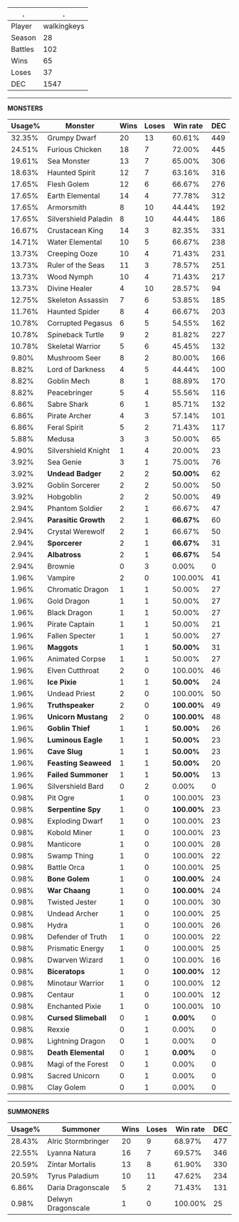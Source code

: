 .|.
|-|-
Player|walkingkeys
Season|28
Battles|102
Wins|65
Loses|37
DEC|1547

---
**MONSTERS**

Usage%|Monster|Wins|Loses|Win rate|DEC|
-|-|-|-|-|-|
32.35%|Grumpy Dwarf|20|13|60.61%|449|
24.51%|Furious Chicken|18|7|72.00%|445|
19.61%|Sea Monster|13|7|65.00%|306|
18.63%|Haunted Spirit|12|7|63.16%|316|
17.65%|Flesh Golem|12|6|66.67%|276|
17.65%|Earth Elemental|14|4|77.78%|312|
17.65%|Armorsmith|8|10|44.44%|192|
17.65%|Silvershield Paladin|8|10|44.44%|186|
16.67%|Crustacean King|14|3|82.35%|331|
14.71%|Water Elemental|10|5|66.67%|238|
13.73%|Creeping Ooze|10|4|71.43%|231|
13.73%|Ruler of the Seas|11|3|78.57%|251|
13.73%|Wood Nymph|10|4|71.43%|217|
13.73%|Divine Healer|4|10|28.57%|94|
12.75%|Skeleton Assassin|7|6|53.85%|185|
11.76%|Haunted Spider|8|4|66.67%|203|
10.78%|Corrupted Pegasus|6|5|54.55%|162|
10.78%|Spineback Turtle|9|2|81.82%|227|
10.78%|Skeletal Warrior|5|6|45.45%|132|
9.80%|Mushroom Seer|8|2|80.00%|166|
8.82%|Lord of Darkness|4|5|44.44%|100|
8.82%|Goblin Mech|8|1|88.89%|170|
8.82%|Peacebringer|5|4|55.56%|116|
6.86%|Sabre Shark|6|1|85.71%|132|
6.86%|Pirate Archer|4|3|57.14%|101|
6.86%|Feral Spirit|5|2|71.43%|117|
5.88%|Medusa|3|3|50.00%|65|
4.90%|Silvershield Knight|1|4|20.00%|23|
3.92%|Sea Genie|3|1|75.00%|76|
3.92%|**Undead Badger**|2|2|**50.00%**|62|
3.92%|Goblin Sorcerer|2|2|50.00%|50|
3.92%|Hobgoblin|2|2|50.00%|49|
2.94%|Phantom Soldier|2|1|66.67%|47|
2.94%|**Parasitic Growth**|2|1|**66.67%**|60|
2.94%|Crystal Werewolf|2|1|66.67%|50|
2.94%|**Sporcerer**|2|1|**66.67%**|31|
2.94%|**Albatross**|2|1|**66.67%**|54|
2.94%|Brownie|0|3|0.00%|0|
1.96%|Vampire|2|0|100.00%|41|
1.96%|Chromatic Dragon|1|1|50.00%|27|
1.96%|Gold Dragon|1|1|50.00%|27|
1.96%|Black Dragon|1|1|50.00%|27|
1.96%|Pirate Captain|1|1|50.00%|21|
1.96%|Fallen Specter|1|1|50.00%|27|
1.96%|**Maggots**|1|1|**50.00%**|31|
1.96%|Animated Corpse|1|1|50.00%|27|
1.96%|Elven Cutthroat|2|0|100.00%|46|
1.96%|**Ice Pixie**|1|1|**50.00%**|24|
1.96%|Undead Priest|2|0|100.00%|50|
1.96%|**Truthspeaker**|2|0|**100.00%**|49|
1.96%|**Unicorn Mustang**|2|0|**100.00%**|48|
1.96%|**Goblin Thief**|1|1|**50.00%**|26|
1.96%|**Luminous Eagle**|1|1|**50.00%**|23|
1.96%|**Cave Slug**|1|1|**50.00%**|23|
1.96%|**Feasting Seaweed**|1|1|**50.00%**|20|
1.96%|**Failed Summoner**|1|1|**50.00%**|13|
1.96%|Silvershield Bard|0|2|0.00%|0|
0.98%|Pit Ogre|1|0|100.00%|23|
0.98%|**Serpentine Spy**|1|0|**100.00%**|23|
0.98%|Exploding Dwarf|1|0|100.00%|23|
0.98%|Kobold Miner|1|0|100.00%|23|
0.98%|Manticore|1|0|100.00%|28|
0.98%|Swamp Thing|1|0|100.00%|22|
0.98%|Battle Orca|1|0|100.00%|25|
0.98%|**Bone Golem**|1|0|**100.00%**|24|
0.98%|**War Chaang**|1|0|**100.00%**|24|
0.98%|Twisted Jester|1|0|100.00%|30|
0.98%|Undead Archer|1|0|100.00%|25|
0.98%|Hydra|1|0|100.00%|26|
0.98%|Defender of Truth|1|0|100.00%|22|
0.98%|Prismatic Energy|1|0|100.00%|25|
0.98%|Dwarven Wizard|1|0|100.00%|16|
0.98%|**Biceratops**|1|0|**100.00%**|12|
0.98%|Minotaur Warrior|1|0|100.00%|12|
0.98%|Centaur|1|0|100.00%|12|
0.98%|Enchanted Pixie|1|0|100.00%|10|
0.98%|**Cursed Slimeball**|0|1|**0.00%**|0|
0.98%|Rexxie|0|1|0.00%|0|
0.98%|Lightning Dragon|0|1|0.00%|0|
0.98%|**Death Elemental**|0|1|**0.00%**|0|
0.98%|Magi of the Forest|0|1|0.00%|0|
0.98%|Sacred Unicorn|0|1|0.00%|0|
0.98%|Clay Golem|0|1|0.00%|0|

---
**SUMMONERS**

Usage%|Summoner|Wins|Loses|Win rate|DEC|
-|-|-|-|-|-|
28.43%|Alric Stormbringer|20|9|68.97%|477|
22.55%|Lyanna Natura|16|7|69.57%|346|
20.59%|Zintar Mortalis|13|8|61.90%|330|
20.59%|Tyrus Paladium|10|11|47.62%|234|
6.86%|Daria Dragonscale|5|2|71.43%|131|
0.98%|Delwyn Dragonscale|1|0|100.00%|25|
